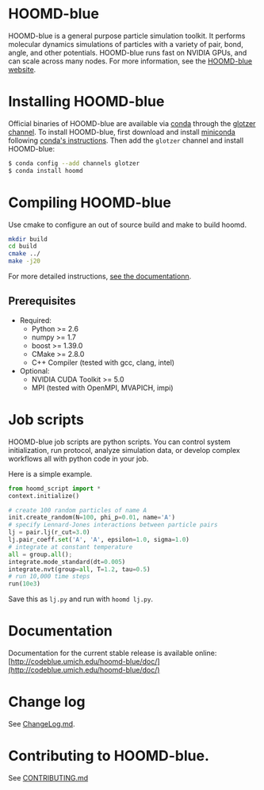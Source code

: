 # HOOMD-blue

HOOMD-blue is a general purpose particle simulation toolkit. It performs molecular dynamics simulations of particles
with a variety of pair, bond, angle, and other potentials. HOOMD-blue runs fast on NVIDIA GPUs, and can scale across
many nodes. For more information, see the [HOOMD-blue website](https://codeblue.umich.edu/hoomd-blue).

# Installing HOOMD-blue

Official binaries of HOOMD-blue are available via [conda](http://conda.pydata.org/docs/) through
the [glotzer channel](https://anaconda.org/glotzer).
To install HOOMD-blue, first download and install
[miniconda](http://conda.pydata.org/miniconda.html) following [conda's instructions](http://conda.pydata.org/docs/install/quick.html).
Then add the `glotzer` channel and install HOOMD-blue:

```bash
$ conda config --add channels glotzer
$ conda install hoomd
```

# Compiling HOOMD-blue

Use cmake to configure an out of source build and make to build hoomd.

```bash
mkdir build
cd build
cmake ../
make -j20
```

For more detailed instructions, [see the documentationn](https://codeblue.umich.edu/hoomd-blue/doc/page_compile_guide.html).

## Prerequisites

 * Required:
     * Python >= 2.6
     * numpy >= 1.7
     * boost >= 1.39.0
     * CMake >= 2.8.0
     * C++ Compiler (tested with gcc, clang, intel)
 * Optional:
     * NVIDIA CUDA Toolkit >= 5.0
     * MPI (tested with OpenMPI, MVAPICH, impi)

# Job scripts

HOOMD-blue job scripts are python scripts. You can control system initialization, run protocol, analyze simulation data,
or develop complex workflows all with python code in your job.

Here is a simple example.

```python
from hoomd_script import *
context.initialize()

# create 100 random particles of name A
init.create_random(N=100, phi_p=0.01, name='A')
# specify Lennard-Jones interactions between particle pairs
lj = pair.lj(r_cut=3.0)
lj.pair_coeff.set('A', 'A', epsilon=1.0, sigma=1.0)
# integrate at constant temperature
all = group.all();
integrate.mode_standard(dt=0.005)
integrate.nvt(group=all, T=1.2, tau=0.5)
# run 10,000 time steps
run(10e3)
```

Save this as `lj.py` and run with `hoomd lj.py`.

# Documentation

Documentation for the current stable release is available online: [http://codeblue.umich.edu/hoomd-blue/doc/](http://codeblue.umich.edu/hoomd-blue/doc/)

# Change log

See [ChangeLog.md](ChangeLog.md).

# Contributing to HOOMD-blue.

See [CONTRIBUTING.md](CONTRIBUTING.md)
